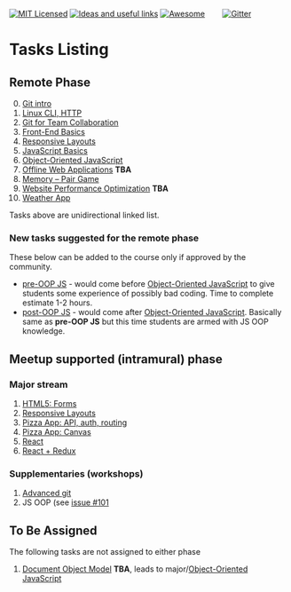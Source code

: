 [![MIT Licensed][icon-mit]][license]
[![Ideas and useful links][icon-ideas]][ideas]
[![Awesome][icon-awesome]][awesome]
&nbsp;&nbsp;&nbsp;&nbsp;&nbsp;&nbsp;
[![Gitter][icon-chat]][chat]

# Tasks Listing

## Remote Phase

0. [Git intro](git-intro.md)
1. [Linux CLI, HTTP](linux-cli-http.md)
1. [Git for Team Collaboration](git-collaboration.md)
1. [Front-End Basics](html-css-intro.md)
1. [Responsive Layouts](html-css-responsive.md)
1. [JavaScript Basics](js-basics.md)
1. [Object-Oriented JavaScript](js-oop.md)
1. [Offline Web Applications](app-design-offline.md) **TBA**
1. [Memory – Pair Game](memory-pair-game.md)
1. [Website Performance Optimization](app-design-performance.md) **TBA**
1. [Weather App](weather-app.md)

Tasks above are unidirectional linked list.

### New tasks suggested for the remote phase

These below can be added to the course only
if approved by the community.

* [pre-OOP JS](js-pre-oop.md) -
  would come before [Object-Oriented JavaScript](js-oop.md)
  to give students some experience of possibly bad coding.
  Time to complete estimate 1-2 hours.
* [post-OOP JS](js-post-oop.md) -
  would come after [Object-Oriented JavaScript](js-oop.md).
  Basically same as **pre-OOP JS** but this time students
  are armed with JS OOP knowledge.

## Meetup supported (intramural) phase

### Major stream

1. [HTML5: Forms](html5-forms.md)
1. [Responsive Layouts](html-css-responsive-layouts.md)
1. [Pizza App: API, auth, routing](pizza-app-api-auth-routing.md)
1. [Pizza App: Canvas](pizza-app-canvas.md)
1. [React](react.md)
1. [React + Redux](react-redux.md)

### Supplementaries (workshops)

1. [Advanced git](git-advanced.md)
1. JS OOP (see [issue #101](https://github.com/kottans/frontend/issues/101)

## To Be Assigned

The following tasks are not assigned to either phase

1. [Document Object Model](js-dom.md) **TBA**,
   leads to major/[Object-Oriented JavaScript](js-oop.md)


[icon-chat]: https://badges.gitter.im/Kottans/frontend.svg
[icon-mit]: https://img.shields.io/badge/license-MIT-blue.svg
[icon-ideas]: https://img.shields.io/badge/google--doc-ideas-ff69b4.svg
[icon-awesome]: https://cdn.rawgit.com/sindresorhus/awesome/d7305f38d29fed78fa85652e3a63e154dd8e8829/media/badge.svg

[license]: https://github.com/Kottans/web/blob/master/LICENSE.md
[awesome]: https://github.com/sindresorhus/awesome#front-end-development
[ideas]: https://docs.google.com/spreadsheets/d/1bZJhYjK3VHOS2HmQb2Fs4aHfEBt8mp1F09j9nEEDaqE/edit#gid=818017811
[chat]: https://gitter.im/Kottans/frontend?utm_source=badge&utm_medium=badge&utm_campaign=pr-badge
